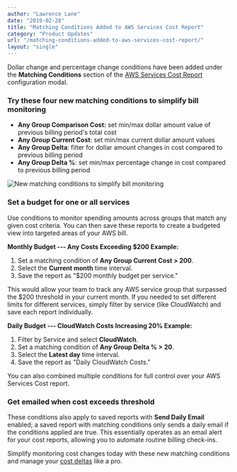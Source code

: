 ```yaml
---
author: "Lawrence Lane"
date: "2019-02-28"
title: "Matching Conditions Added to AWS Services Cost Report"
category: "Product Updates"
url: "/matching-conditions-added-to-aws-services-cost-report/"
layout: "single"
---
```


Dollar change and percentage change conditions have been added under the **Matching Conditions** section of the [AWS Services Cost Report](https://docs.metricly.com/reports/reports-aws-services-cost/) configuration modal.

### Try these four new matching conditions to simplify bill monitoring

-   **Any Group Comparison Cost:** set min/max dollar amount value of previous billing period's total cost
-   **Any Group Current Cost**: set min/max current dollar amount values
-   **Any Group Delta**: filter for dollar amount changes in cost compared to previous billing period
-   **Any Group Delta %**: set min/max percentage change in cost compared to previous billing period

![New matching conditions to simplify bill monitoring](https://s3-us-west-2.amazonaws.com/com-netuitive-app-usw2-public/wp-content/uploads/2019/02/dollar-percent-filters-optimized.gif)

### Set a budget for one or all services

Use conditions to monitor spending amounts across groups that match any given cost criteria. You can then save these reports to create a budgeted view into targeted areas of your AWS bill.

**Monthly Budget --- Any Costs Exceeding $200 Example:**

1.  Set a matching condition of **Any Group Current Cost > 200**.
2.  Select the **Current month** time interval.
3.  Save the report as "$200 monthly budget per service."

This would allow your team to track any AWS service group that surpassed the $200 threshold in your current month. If you needed to set different limits for different services, simply filter by service (like CloudWatch) and save each report individually.

**Daily Budget --- CloudWatch Costs Increasing 20% Example:**

1.  Filter by Service and select **CloudWatch**.
2.  Set a matching condition of **Any Group Delta % > 20**.
3.  Select the **Latest day** time interval.
4.  Save the report as "Daily CloudWatch Costs."

You can also combined multiple conditions for full control over your AWS Services Cost report.

### Get emailed when cost exceeds threshold

These conditions also apply to saved reports with **Send Daily Email** enabled; a saved report with matching conditions only sends a daily email if the conditions applied are true. This essentially operates as an email alert for your cost reports, allowing you to automate routine billing check-ins.

Simplify monitoring cost changes today with these new matching conditions and manage your [cost deltas](/aws-cost-analysis/) like a pro.
